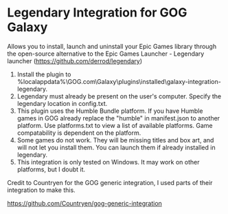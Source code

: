 # Legendary Integration for GOG Galaxy

Allows you to install, launch and uninstall your Epic Games library through the open-source alternative to the Epic Games Launcher - Legendary launcher (https://github.com/derrod/legendary)

1. Install the plugin to %localappdata%\GOG.com\Galaxy\plugins\installed\galaxy-integration-legendary.
2. Legendary must already be present on the user's computer. Specify the legendary location in config.txt.
3. This plugin uses the Humble Bundle platform. If you have Humble games in GOG already replace the "humble" in manifest.json to another platform. Use platforms.txt to view a list of available platforms. Game compatability is dependent on the platform.
4. Some games do not work. They will be missing titles and box art, and will not let you install them. You can launch them if already installed in legendary.
5. This integration is only tested on Windows. It may work on other platforms, but I doubt it.

Credit to Countryen for the GOG generic integration, I used parts of their integration to make this.

https://github.com/Countryen/gog-generic-integration
